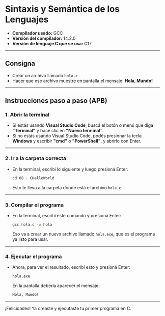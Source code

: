# Sintaxis y Semántica de los Lenguajes

- **Compilador usado:** GCC  
- **Versión del compilador:** 14.2.0  
- **Versión de lenguaje C que se usa:** C17  

---

## Consigna

- Crear un archivo llamado `hola.c`
- Hacer que ese archivo muestre en pantalla el mensaje: **Hola, Mundo!**

---

## Instrucciones paso a paso (APB)

### 1. Abrir la terminal

- Si estás usando **Visual Studio Code**, buscá el botón o menú que diga **"Terminal"** y hacé clic en **"Nuevo terminal"**.  
- Si no estás usando Visual Studio Code, podés presionar la tecla **Windows** y escribir **"cmd"** o **"PowerShell"**, y abrirlo con Enter.

---

### 2. Ir a la carpeta correcta

- En la terminal, escribí lo siguiente y luego presioná Enter:

  ```bash
  cd 00 - CHelloWorld
  ```

  Esto te lleva a la carpeta donde está el archivo `hola.c`.

---

### 3. Compilar el programa

- En la terminal, escribí este comando y presioná Enter:

  ```bash
  gcc hola.c -o hola
  ```

  Eso va a crear un nuevo archivo llamado `hola.exe`, que es el programa ya listo para usar.

---

### 4. Ejecutar el programa

- Ahora, para ver el resultado, escribí esto y presioná Enter:

  ```bash
  hola.exe
  ```

  En la pantalla debería aparecer el mensaje:

  ```
  Hola, Mundo!
  ```

---

¡Felicidades! Ya creaste y ejecutaste tu primer programa en C.
